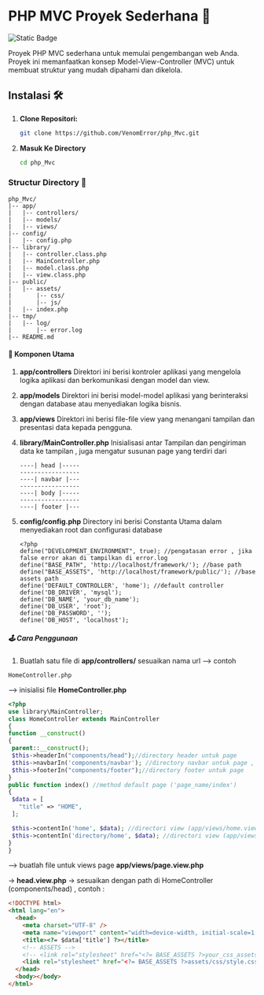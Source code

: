 # PHP MVC Proyek Sederhana 🚀

![Static Badge](https://img.shields.io/badge/mvc-black?style=plastic&label=php&labelColor=blue)

Proyek PHP MVC sederhana untuk memulai pengembangan web Anda. Proyek ini memanfaatkan konsep Model-View-Controller (MVC) untuk membuat struktur yang mudah dipahami dan dikelola.

## Instalasi 🛠️

1. **Clone Repositori:**
   ```bash
   git clone https://github.com/VenomError/php_Mvc.git
   ```
2. **Masuk Ke Directory**
   ```bash
   cd php_Mvc
   ```

### Structur Directory 📁

```plaintext
php_Mvc/
|-- app/
|   |-- controllers/
|   |-- models/
|   |-- views/
|-- config/
|   |-- config.php
|-- library/
|   |-- controller.class.php
|   |-- MainController.php
|   |-- model.class.php
|   |-- view.class.php
|-- public/
|   |-- assets/
|       |-- css/
|       |-- js/
|   |-- index.php
|-- tmp/
|   |-- log/
|       |-- error.log
|-- README.md
```

#### 🧩 Komponen Utama

1. **app/controllers**
   Direktori ini berisi kontroler aplikasi yang mengelola logika aplikasi dan berkomunikasi dengan model dan view.
2. **app/models**
   Direktori ini berisi model-model aplikasi yang berinteraksi dengan database atau menyediakan logika bisnis.
3. **app/views**
   Direktori ini berisi file-file view yang menangani tampilan dan presentasi data kepada pengguna.
4. **library/MainController.php**
   Inisialisasi antar Tampilan dan pengiriman data ke tampilan , juga mengatur susunan page yang terdiri dari
   ```plaintext
   ----| head |-----
   -----------------
   ----| navbar |---
   -----------------
   ----| body |-----
   -----------------
   ----| footer |---
   ```
5. **config/config.php**
   Directory ini berisi Constanta Utama dalam menyediakan root dan configurasi database

   ```plaintext
   <?php
   define("DEVELOPMENT_ENVIRONMENT", true); //pengatasan error , jika false error akan di tampilkan di error.log
   define("BASE_PATH", 'http://localhost/framework/'); //base path
   define("BASE_ASSETS", 'http://localhost/framework/public/'); //base assets path
   define('DEFAULT_CONTROLLER', 'home'); //default controller
   define('DB_DRIVER', 'mysql');
   define('DB_NAME', 'your_db_name');
   define('DB_USER', 'root');
   define('DB_PASSWORD', '');
   define('DB_HOST', 'localhost');
   ```

##### 🕹️ Cara Penggunaan

1. Buatlah satu file di **app/controllers/** sesuaikan nama url
   --> contoh

```plaintext
HomeController.php
```

--> inisialisi file **HomeController.php**

```php
<?php
use library\MainController;
class HomeController extends MainController
{
function __construct()
{
 parent::__construct();
 $this->headerIn("components/head");//directory header untuk page
 $this->navbarIn('components/navbar'); //directory navbar untuk page , hapus atau abaikan jika tidak butuh navbar
 $this->footerIn("components/footer");//directory footer untuk page
}
public function index() //method default page ('page_name/index')
{
 $data = [
   "title" => "HOME",
 ];

 $this->contentIn('home', $data); //directori view (app/views/home.view.php)
 $this->contentIn('directory/home', $data); //directori view (app/views/directory/home.view.php)
}
}
```

--> buatlah file untuk views page **app/views/page.view.php**

-> **head.view.php** -> sesuaikan dengan path di HomeController (components/head) , contoh :

```html
<!DOCTYPE html>
<html lang="en">
  <head>
    <meta charset="UTF-8" />
    <meta name="viewport" content="width=device-width, initial-scale=1.0" />
    <title><?= $data['title'] ?></title>
    <!-- ASSETS -->
    <!-- <link rel="stylesheet" href="<?= BASE_ASSETS ?>your_css_assets"> -->
    <link rel="stylesheet" href="<?= BASE_ASSETS ?>assets/css/style.css" />
  </head>
  <body></body>
</html>
```
